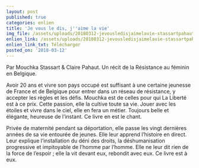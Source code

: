 ```yaml
---
layout: post
published: true
categories: enlien
title: 'Je vous le dis, j''aime la vie'
img_file: /assets/uploads/20180312-jevousledisjaimelavie-stassartpahaut-1.jpg
enlien_link: /assets/uploads/20180312-jevousledisjaimelavie-stassartpahaut.pdf
enlien_link_txt: Télécharger
posted_on: '2018-03-12'
---
```

Par Mouchka Stassart & Claire Pahaut. Un récit de la Résistance au féminin en Belgique.

Avoir 20 ans et vivre son pays occupé est suffisant à une certaine jeunesse de France et de Belgique pour entrer dans un réseau de résistance, y accepter les règles et les défis. Mouchka est de celles pour qui La Liberté est à ce prix. Cette passion, elle la cultive toute sa vie. Jouer avec les étoiles et vivre dans le ciel, elle en fera un métier. Toujours belle et 
élégante, heureuse de l’instant. Ce livre en est le chant. 

Privée de maternité pendant sa déportation, elle passe les vingt dernières années de sa vie entourée de jeunes. Elle leur apprend l’histoire en direct. Leur explique l’installation du déni des droits, la déshumanisation progressive et impitoyable de l’homme par l’homme. Elle ne leur dit rien de la force de l’espoir ; elle la vit devant eux, rebondit avec eux. Ce livre est à eux. 

